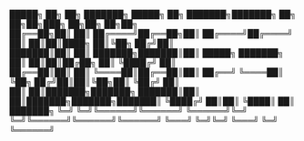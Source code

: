 


█████╗ ██╗     ██╗         ███████╗ █████╗ ██╗     ███████╗███████╗    ██╗   ██╗██╗███╗   ██╗██╗   ██╗██╗     
██╔══██╗██║     ██║         ██╔════╝██╔══██╗██║     ██╔════╝██╔════╝    ██║   ██║██║████╗  ██║╚██╗ ██╔╝██║     
███████║██║     ██║         ███████╗███████║██║     █████╗  ███████╗    ██║   ██║██║██╔██╗ ██║ ╚████╔╝ ██║     
██╔══██║██║     ██║         ╚════██║██╔══██║██║     ██╔══╝  ╚════██║    ╚██╗ ██╔╝██║██║╚██╗██║  ╚██╔╝  ██║     
██║  ██║███████╗███████╗    ███████║██║  ██║███████╗███████╗███████║     ╚████╔╝ ██║██║ ╚████║   ██║   ███████╗
╚═╝  ╚═╝╚══════╝╚══════╝    ╚══════╝╚═╝  ╚═╝╚══════╝╚══════╝╚══════╝      ╚═══╝  ╚═╝╚═╝  ╚═══╝   ╚═╝   ╚══════╝

